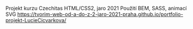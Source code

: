 Projekt kurzu Czechitas HTML/CSS2, jaro 2021
Použití BEM, SASS, animací SVG
https://tvorim-web-od-a-do-z-2-jaro-2021-praha.github.io/portfolio-projekt-LucieCicvarkova/
